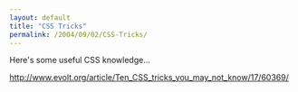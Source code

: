 ```yaml
---
layout: default
title: "CSS Tricks"
permalink: /2004/09/02/CSS-Tricks/
---
```


<P>Here's some useful CSS knowledge...</P>
<P><A class="" href="http://www.evolt.org/article/Ten_CSS_tricks_you_may_not_know/17/60369/" target=_blank>http://www.evolt.org/article/Ten_CSS_tricks_you_may_not_know/17/60369/</A></P>